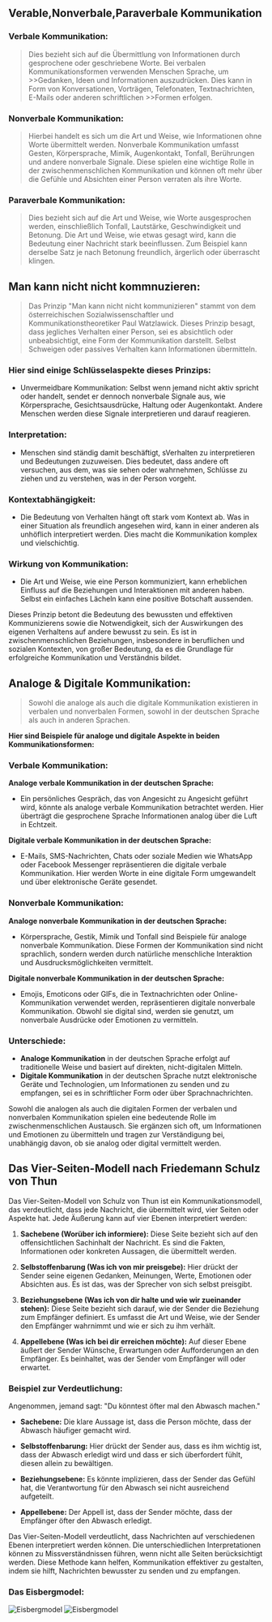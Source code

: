## Verable,Nonverbale,Paraverbale Kommunikation

### Verbale Kommunikation: 

>Dies bezieht sich auf die Übermittlung von Informationen durch gesprochene oder geschriebene Worte.
> Bei verbalen Kommunikationsformen verwenden Menschen Sprache, um >>Gedanken, Ideen und Informationen auszudrücken. Dies kann in Form von Konversationen,
>Vorträgen, Telefonaten, Textnachrichten, E-Mails oder anderen schriftlichen >>Formen erfolgen.

### Nonverbale Kommunikation:

>Hierbei handelt es sich um die Art und Weise, wie Informationen ohne Worte übermittelt werden.
> Nonverbale Kommunikation umfasst Gesten, Körpersprache, Mimik, Augenkontakt, Tonfall, Berührungen und andere nonverbale Signale. 
>Diese spielen eine wichtige Rolle in der zwischenmenschlichen Kommunikation und können oft mehr über die Gefühle und Absichten einer Person verraten als ihre Worte.

### Paraverbale Kommunikation:

>Dies bezieht sich auf die Art und Weise, wie Worte ausgesprochen werden, einschließlich Tonfall, Lautstärke, Geschwindigkeit und Betonung. 
>Die Art und Weise, wie etwas gesagt wird, kann die Bedeutung einer Nachricht stark beeinflussen.
>Zum Beispiel kann derselbe Satz je nach Betonung freundlich, ärgerlich oder überrascht klingen.






## Man kann nicht nicht kommnuzieren:

>Das Prinzip "Man kann nicht nicht kommunizieren" stammt von dem österreichischen Sozialwissenschaftler und Kommunikationstheoretiker Paul Watzlawick.
Dieses Prinzip  besagt, dass jegliches Verhalten einer Person, sei es absichtlich oder unbeabsichtigt, eine Form der Kommunikation darstellt.
Selbst Schweigen oder passives Verhalten kann Informationen übermitteln.

### Hier sind einige Schlüsselaspekte dieses Prinzips:
- Unvermeidbare Kommunikation: Selbst wenn jemand nicht aktiv spricht oder handelt, sendet er dennoch nonverbale Signale aus,
 wie Körpersprache, Gesichtsausdrücke, Haltung oder Augenkontakt. Andere Menschen werden diese Signale interpretieren und darauf reagieren.

### Interpretation:
- Menschen sind ständig damit beschäftigt, sVerhalten zu interpretieren und Bedeutungen zuzuweisen.
Dies bedeutet, dass andere oft versuchen, aus dem, was sie sehen oder wahrnehmen, Schlüsse zu ziehen und zu verstehen, was in der Person vorgeht.

### Kontextabhängigkeit:
- Die Bedeutung von Verhalten hängt oft stark vom Kontext ab. Was in einer Situation als freundlich angesehen wird,
 kann in einer anderen als unhöflich interpretiert werden. Dies macht die Kommunikation komplex und vielschichtig.

### Wirkung von Kommunikation:
- Die Art und Weise, wie eine Person kommuniziert, kann erheblichen Einfluss auf die Beziehungen und Interaktionen mit anderen haben.
 Selbst ein einfaches Lächeln kann eine positive Botschaft aussenden.

Dieses Prinzip betont die Bedeutung des bewussten und effektiven Kommunizierens sowie die Notwendigkeit, sich der Auswirkungen des eigenen Verhaltens auf andere bewusst zu sein. Es ist in zwischenmenschlichen Beziehungen, insbesondere in beruflichen und sozialen Kontexten, von großer Bedeutung, da es die Grundlage für erfolgreiche Kommunikation und Verständnis bildet.






## Analoge & Digitale Kommunikation:
>Sowohl die analoge als auch die digitale Kommunikation existieren in verbalen und nonverbalen Formen, sowohl in der deutschen Sprache als auch in anderen Sprachen. 

**Hier sind Beispiele für analoge und digitale Aspekte in beiden Kommunikationsformen:**

 ### Verbale Kommunikation:

**Analoge verbale Kommunikation in der deutschen Sprache:**
- Ein persönliches Gespräch, das von Angesicht zu Angesicht geführt wird, könnte als analoge verbale Kommunikation betrachtet werden. Hier überträgt die gesprochene Sprache Informationen analog über die Luft in Echtzeit.

**Digitale verbale Kommunikation in der deutschen Sprache:**
- E-Mails, SMS-Nachrichten, Chats oder soziale Medien wie WhatsApp oder Facebook Messenger repräsentieren die digitale verbale Kommunikation. Hier werden Worte in eine digitale Form umgewandelt und über elektronische Geräte gesendet.

### Nonverbale Kommunikation:

**Analoge nonverbale Kommunikation in der deutschen Sprache:**
- Körpersprache, Gestik, Mimik und Tonfall sind Beispiele für analoge nonverbale Kommunikation. Diese Formen der Kommunikation sind nicht sprachlich, sondern werden durch natürliche menschliche Interaktion und Ausdrucksmöglichkeiten vermittelt.

**Digitale nonverbale Kommunikation in der deutschen Sprache:**
- Emojis, Emoticons oder GIFs, die in Textnachrichten oder Online-Kommunikation verwendet werden, repräsentieren digitale nonverbale Kommunikation. Obwohl sie digital sind, werden sie genutzt, um nonverbale Ausdrücke oder Emotionen zu vermitteln.

### Unterschiede:

- **Analoge Kommunikation** in der deutschen Sprache erfolgt auf traditionelle Weise und basiert auf direkten, nicht-digitalen Mitteln.
- **Digitale Kommunikation** in der deutschen Sprache nutzt elektronische Geräte und Technologien, um Informationen zu senden und zu empfangen, sei es in schriftlicher Form oder über Sprachnachrichten.

Sowohl die analogen als auch die digitalen Formen der verbalen und nonverbalen Kommunikation spielen eine bedeutende Rolle im zwischenmenschlichen Austausch. Sie ergänzen sich oft, um Informationen und Emotionen zu übermitteln und tragen zur Verständigung bei, unabhängig davon, ob sie analog oder digital vermittelt werden.





## Das Vier-Seiten-Modell nach Friedemann Schulz von Thun
Das Vier-Seiten-Modell von Schulz von Thun ist ein Kommunikationsmodell, das verdeutlicht, dass jede Nachricht, die übermittelt wird, vier Seiten oder Aspekte hat. Jede Äußerung kann auf vier Ebenen interpretiert werden:

1. **Sachebene (Worüber ich informiere):** Diese Seite bezieht sich auf den offensichtlichen Sachinhalt der Nachricht. Es sind die Fakten, Informationen oder konkreten Aussagen, die übermittelt werden.

2. **Selbstoffenbarung (Was ich von mir preisgebe):** Hier drückt der Sender seine eigenen Gedanken, Meinungen, Werte, Emotionen oder Absichten aus. Es ist das, was der Sprecher von sich selbst preisgibt.

3. **Beziehungsebene (Was ich von dir halte und wie wir zueinander stehen):** Diese Seite bezieht sich darauf, wie der Sender die Beziehung zum Empfänger definiert. Es umfasst die Art und Weise, wie der Sender den Empfänger wahrnimmt und wie er sich zu ihm verhält.

4. **Appellebene (Was ich bei dir erreichen möchte):** Auf dieser Ebene äußert der Sender Wünsche, Erwartungen oder Aufforderungen an den Empfänger. Es beinhaltet, was der Sender vom Empfänger will oder erwartet.

### Beispiel zur Verdeutlichung:

Angenommen, jemand sagt: "Du könntest öfter mal den Abwasch machen."

- **Sachebene:** Die klare Aussage ist, dass die Person möchte, dass der Abwasch häufiger gemacht wird.
  
- **Selbstoffenbarung:** Hier drückt der Sender aus, dass es ihm wichtig ist, dass der Abwasch erledigt wird und dass er sich überfordert fühlt, diesen allein zu bewältigen.
  
- **Beziehungsebene:** Es könnte implizieren, dass der Sender das Gefühl hat, die Verantwortung für den Abwasch sei nicht ausreichend aufgeteilt.
  
- **Appellebene:** Der Appell ist, dass der Sender möchte, dass der Empfänger öfter den Abwasch erledigt.

Das Vier-Seiten-Modell verdeutlicht, dass Nachrichten auf verschiedenen Ebenen interpretiert werden können. Die unterschiedlichen Interpretationen können zu Missverständnissen führen, wenn nicht alle Seiten berücksichtigt werden. Diese Methode kann helfen, Kommunikation effektiver zu gestalten, indem sie hilft, Nachrichten bewusster zu senden und zu empfangen.

### Das Eisbergmodel: 
![Eisbergmodel](/Deutsch/Images/Eisberg1.png)
![Eisbergmodel](/Deutsch/Images/Eisberg2.png)
